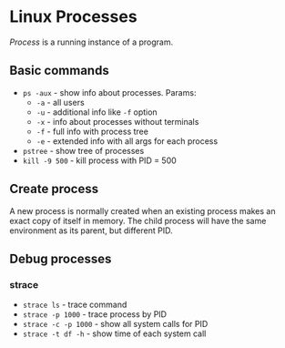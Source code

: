 # Linux Processes

*Process* is a running instance of a program.

## Basic commands

- `ps -aux` - show info about processes. Params:
  * `-a` - all users
  * `-u` - additional info like `-f` option
  * `-x` - info about processes without terminals
  * `-f` - full info with process tree
  * `-e` - extended info with all args for each process
- `pstree` - show tree of processes
- `kill -9 500` - kill process with PID = 500

## Create process

A new process is normally created when an existing process makes an exact copy of itself in memory. 
The child process will have the same environment as its parent, but different PID.

## Debug processes

### strace

- `strace ls` - trace command
- `strace -p 1000` - trace process by PID
- `strace -c -p 1000` - show all system calls for PID
- `strace -t df -h` - show time of each system call
